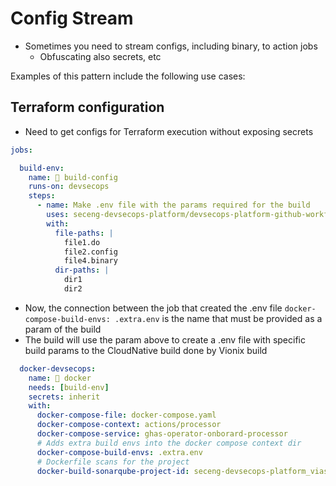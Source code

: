 # Config Stream

* Sometimes you need to stream configs, including binary, to action jobs 
  * Obfuscating also secrets, etc

Examples of this pattern include the following use cases:

## Terraform configuration

* Need to get configs for Terraform execution without exposing secrets

```yaml
jobs:

  build-env:
    name: 🔑 build-config
    runs-on: devsecops
    steps:
      - name: Make .env file with the params required for the build
        uses: seceng-devsecops-platform/devsecops-platform-github-workflows/actions/build/config-stream@main
        with:
          file-paths: |
            file1.do
            file2.config
            file4.binary
          dir-paths: |
            dir1
            dir2
```

* Now, the connection between the job that created the .env file `docker-compose-build-envs: .extra.env` is the name that must be provided as a param of the build
* The build will use the param above to create a .env file with specific build params to the CloudNative build done by Vionix build

```yaml
  docker-devsecops:
    name: 🐳 docker
    needs: [build-env]
    secrets: inherit
    with:
      docker-compose-file: docker-compose.yaml
      docker-compose-context: actions/processor
      docker-compose-service: ghas-operator-onborard-processor
      # Adds extra build envs into the docker compose context dir
      docker-compose-build-envs: .extra.env
      # Dockerfile scans for the project
      docker-build-sonarqube-project-id: seceng-devsecops-platform_viasat-ghas-k8s-operator_AYvOp1hAPmv_YrGp3xfu
```
